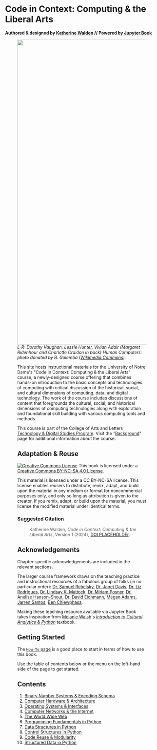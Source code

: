 # Code in Context: Computing & the Liberal Arts

**Authored & designed by [Katherine Walden](https://github.com/kwaldenphd) // Powered by [Jupyter Book](https://jupyterbook.org/)**

<p align="center"><figure><img src="https://upload.wikimedia.org/wikipedia/commons/9/93/L_Dorothy_Vaughan_M_Lessie_Hunter_R_Vivian_Adair.jpg" width=1000><figcaption><em>L-R: Dorothy Vaughan, Lessie Hunter, Vivian Adair (Margaret Ridenhour and Charlotte Craidon in back) Human Computers: photo donated by B. Golemba (<a href="https://commons.wikimedia.org/wiki/File:L_Dorothy_Vaughan_M_Lessie_Hunter_R_Vivian_Adair.jpg">Wikimedia Commons</a>).</em></figcaption></fig></p>

This site hosts instructional materials for the University of Notre Dame's "Code in Context: Computing & the Liberal Arts" course, a newly-designed course offering that combines hands-on introduction to the basic concepts and technologies of computing with critical discussion of the historical, social, and cultural dimensions of computing, data, and digital technology. The work of the course includes discussions of content that foregrounds the cultural, social, and historical dimensions of computing technologies along with exploration and foundational skill building with various computing tools and methods.

This course is part of the College of Arts and Letters [Technology & Digital Studies Program](https://altech.nd.edu/). Visit the "[Background](00-background/background.md)" page for additional information about the course.

## Adaptation & Reuse

<p><a href="http://creativecommons.org/licenses/by-nc-sa/4.0/"><img class="license" alt="Creative Commons License" src="https://i.creativecommons.org/l/by-nc-sa/4.0/80x15.png" /></a> This book is licensed under a <a href="https://creativecommons.org/licenses/by-nc-sa/4.0/">Creative Commons BY-NC-SA 4.0 License</a>.</p>

This material is licensed under a CC BY-NC-SA license. This license enables reusers to distribute, remix, adapt, and build upon the material in any medium or format for noncommercial purposes only, and only so long as attribution is given to the creator. If you remix, adapt, or build upon the material, you must license the modified material under identical terms.

### Suggested Citation

<blockquote>Katherine Walden, <em>Code in Context: Computing & the Liberal Arts</em>, Version 1 (2024), <a href="">DOI PLACEHOLDEr</a>.</blockquote>

## Acknowledgements

Chapter-specific acknowledgements are included in the relevant sections.

The larger course framework draws on the teaching practice and instructional resources of a fabulous group of folks (in no particular order): [Dr. Samuel Rebelsky](https://www.grinnell.edu/user/rebelsky), [Dr. Janet Davis](https://www.whitman.edu/academics/majors-and-minors/computer-science/faculty-and-staff/janet-davis), [Dr. Liz Rodrigues](https://www.grinnell.edu/user/rodrigue8), [Dr. Lindsay K. Mattock](https://www.lindsaymattock.net/), [Dr. Miriam Posner](https://miriamposner.com/), [Dr. Anelise Hanson-Shout](https://www.bates.edu/faculty-expertise/profile/anelise-h-shrout/), [Dr. David Eichmann](https://slis.uiowa.edu/people/david-eichmann), [Megan Adams](https://ischool.wisc.edu/staff/adams-megan/), [Jarren Santos](https://www.linkedin.com/in/jarrenls/), [Ben Chiewphasa](https://benchiewphasa.com/).

Making these teaching resource available via Jupyter Book takes inspiration from [Melanie Walsh](https://melaniewalsh.org/)'s [*Introduction to Cultural Analytics & Python*](https://melaniewalsh.github.io/Intro-Cultural-Analytics/welcome.html) textbook.

## Getting Started 

The [`How-To` page](how-to.md) is a good place to start in terms of how to use this book.

Use the table of contents below or the menu on the left-hand side of the page to get started.

## Contents 

1. [Binary Number Systems & Encoding Schema](01-binary-encoding/00-intro.md)
2. [Computer Hardware & Architecture ](02-computer-architecture/00-intro.md)
3. [Operating Systems & Interfaces](03-systems-interfaces/00-intro )
4. [Computer Networks & the Internet ](04-computer-networks/00-intro)
5. [The World Wide Web](05-world-wide-web/00-intro)
6. [Programming Fundamentals in Python](06-python-fundamentals/00-intro)
7. [Data Structures in Python](07-data-structures/00-intro)
8. [Control Structures in Python](08-control-structures/00-intro)
9. [Code Reuse & Modularity](09-reuse-modularity/00-intro)
10. [Structured Data in Python](10-structured-data/00-intro)